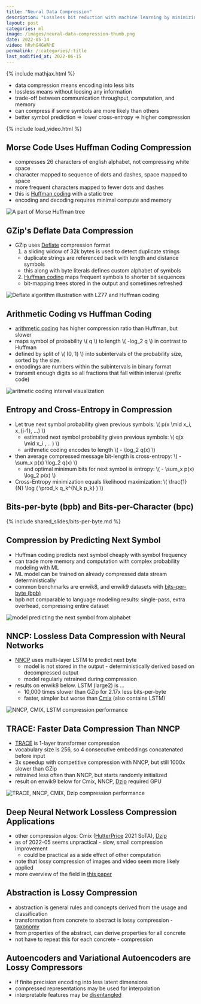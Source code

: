 ```yaml
---
title: "Neural Data Compression"
description: "Lossless bit reduction with machine learning by minimizing cross-entropy. Examples: NNCP and TRACE models."
layout: post
categories: ml
image: /images/neural-data-compression-thumb.png
date: 2022-05-14
video: hRvhG4GWAhE
permalink: /:categories/:title
last_modified_at: 2022-06-15
---
```


{% include mathjax.html %}


- data compression means encoding into less bits
- lossless means without loosing any information
- trade-off between communication throughput, computation, and memory
- can compress if some symbols are more likely than others 
- better symbol prediction => lower cross-entropy => higher compression

{% include load_video.html %}


## Morse Code Uses Huffman Coding Compression
- compresses 26 characters of english alphabet, not compressing white space
- character mapped to sequence of dots and dashes, space mapped to space
- more frequent characters mapped to fewer dots and dashes
- this is [Huffman coding](https://www.ic.tu-berlin.de/fileadmin/fg121/Source-Coding_WS12/selected-readings/10_04051119.pdf) with a static tree
- encoding and decoding requires minimal compute and memory

![A part of Morse Huffman tree](/images/morse-huffman-tree.drawio.svg)


## GZip's Deflate Data Compression
- GZip uses [Deflate](https://datatracker.ietf.org/doc/html/rfc1951) compression format
  1. a sliding widow of 32k bytes is used to detect duplicate strings
    - duplicate strings are referenced back with length and distance symbols
    - this along with byte literals defines custom alphabet of symbols
  2. [Huffman coding](https://www.ic.tu-berlin.de/fileadmin/fg121/Source-Coding_WS12/selected-readings/10_04051119.pdf) maps frequent symbols to shorter bit sequences
    - bit-mapping trees stored in the output and sometimes refreshed

![Deflate algorithm illustration with LZ77 and Huffman coding](/images/deflate-algorithm-operation.drawio.svg) 


## Arithmetic Coding vs Huffman Coding
- [arithmetic coding](https://www.ic.tu-berlin.de/fileadmin/fg121/Source-Coding_WS12/selected-readings/Rissanen__1976.pdf) has higher compression ratio than Huffman, but slower
- maps symbol of probability \\( q \\) to length \\( -log_2 q \\) in contrast to Huffman
- defined by split of \\( (0, 1) \\) into subintervals of the probability size, sorted by the size.
- encodings are numbers within the subintervals in binary format
- transmit enough digits so all fractions that fall within interval (prefix code)

![aritmetic coding interval visualization](/images/aritmetic-coding-intervals-visualization.drawio.svg)
 

## Entropy and Cross-Entropy in Compression
- Let true next symbol probability given previous symbols: \\( p(x \mid x_i, x_{i-1}, ...) \\)
  - estimated next symbol probability given previous symbols: \\( q(x \mid x_i ,... ) \\)
  - arithmetic coding encodes to length \\( - \log_2 q(x) \\)
- then average compressed message bit-length is cross-entropy: \\( - \sum_x p(x) \log_2 q(x) \\)
  - and optimal minimum bits for next symbol is entropy: \\( - \sum_x p(x) \log_2 p(x) \\)
- Cross-Entropy minimization equals likelihood maximization: \\( \frac{1}{N} \log ( \prod_k q_k^{N_k p_k} ) \\)


## Bits-per-byte (bpb) and Bits-per-Character (bpc)
{% include shared_slides/bits-per-byte.md %}


## Compression by Predicting Next Symbol
- Huffman coding predicts next symbol cheaply with symbol frequency
- can trade more memory and computation with complex probability modeling with ML
- ML model can be trained on already compressed data stream deterministically
- common benchmarks are enwik8, and enwik9 datasets with [bits-per-byte (bpb)](/ml/bits-per-byte-and-bits-per-character)
- bpb not comparable to language modeling results: single-pass, extra overhead, compressing entire dataset

![model predicting the next symbol from alphabet](/images/character-prediction-blabla.drawio.svg)


## NNCP: Lossless Data Compression with Neural Networks
- [NNCP](https://bellard.org/nncp/nncp.pdf) uses multi-layer LSTM to predict next byte
  - model is not stored in the output - deterministically derived based on decompressed output
  - model regularly retrained during compression
- results on enwik8 below. LSTM (large2) is ...
  - 10,000 times slower than GZip for 2.17x less bits-per-byte
  - faster, simpler but worse than [Cmix](http://www.byronknoll.com/cmix.html) (also contains LSTM)

![NNCP, CMIX, LSTM compression performance](/images/nncp-enwik8-results.png)


## TRACE: Faster Data Compression Than NNCP
- [TRACE](https://arxiv.org/abs/2203.16114) is 1-layer transformer compression
- vocabulary size is 256, so 4 consecutive embeddings concatenated before input
- 3x speedup with competitive compression with NNCP, but still 1000x slower than GZip
- retrained less often than NNCP, but starts randomly initialized
- result on enwik9 below for Cmix, NNCP, [Dzip](https://arxiv.org/pdf/1911.03572.pdf) required GPU

![TRACE, NNCP, CMIX, Dzip compression performance](/images/trace-nncp-compression-ratio-and-speed-comparison.png)


## Deep Neural Network Lossless Compression Applications
- other compression algos: Cmix ([HutterPrice](http://prize.hutter1.net/) 2021 SoTA), [Dzip](https://arxiv.org/pdf/1911.03572.pdf)
- as of 2022-05 seems unpractical - slow, small compression improvement 
  - could be practical as a side effect of other computation
- note that lossy compression of images and video seem more likely applied
- more overview of the field in [this paper](https://arxiv.org/pdf/2202.06533.pdf)


## Abstraction is Lossy Compression
- abstraction is general rules and concepts derived from the usage and classification
- transformation from concrete to abstract is lossy compression - [taxonomy](/ml/Automatically-Expanding-Taxonomy)
- from properties of the abstract, can derive properties for all concrete
- not have to repeat this for each concrete - compression


## Autoencoders and Variational Autoencoders are Lossy Compressors
- if finite precision encoding into less latent dimensions
- compressed representations may be used for interpolation
- interpretable features may be [disentangled](/ml/manipulate-item-attributes-via-disentangled-representation)
